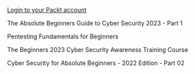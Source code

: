 
[Login to your Packt account](https://subscription.packtpub.com/owned)

The Absolute Beginners Guide to Cyber Security 2023 - Part 1

Pentesting Fundamentals for Beginners

The Beginners 2023 Cyber Security Awareness Training Course

Cyber Security for Absolute Beginners - 2022 Edition - Part 02
